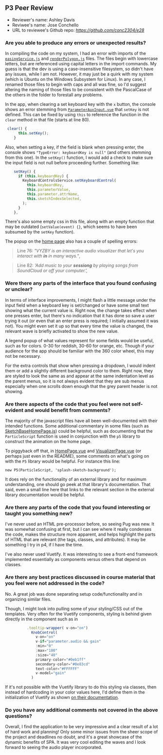 ## P3 Peer Review

- Reviewer's name: Ashley Davis
- Reviwee's name: Jose Conchello
- URL to reviewee's Github repo: _<https://github.com/conc2304/e28>_

### Are you able to produce any errors or unexpected results?

In compiling the code on my system, I had an error with imports of the [`easingService.js`](https://github.com/conc2304/e28/blob/master/p3/src/js/services/easingService.js) and [`renderPolygon.js`](https://github.com/conc2304/e28/blob/master/p3/src/js/services/renderPolygon.js) files. The files begin with lowercase letters, but are referenced using capital letters in the import commands. My guess is that the dev is using a case-insensitive filesystem, so didn't have any issues, while I am not. However, it may just be a quirk with my system (which is Ubuntu on the Windows Subsystem for Linux). In any case, I renamed those files to begin with caps and all was fine, so I'd suggest altering the naming of those files to be consistent with the PascalCase of the others in the folder to forestall any problems.

In the app, when clearing a set keyboard key with the `x` button, the console shows an error stemming from [`ParameterAuxInput.vue`](https://github.com/conc2304/e28/blob/master/p3/src/components/ParameterAuxInput.vue) that `setKey` is not defined. This can be fixed by using `this` to reference the function in the `clear` method in that file (starts at line 80).

```javascript
 clear() {
      this.setKey();
    }
```

Also, when setting a key, if the field is blank when pressing enter, the console shows `"TypeError: keyboardKey is null"` (and others stemming from this one). In the `setKey()` function, I would add a check to make sure the input field is not null before proceeding further. Something like:

```javascript
    setKey() {
      if (this.keyboardKey) {
        KeyboardControlsService.setKeyboardControl(
          this.keyboardKey,
          this.parameterValue,
          this.parameter.attrName,
          this.sketchIndexSelected,
        );
      }
    },
```

There's also some empty css in this file, along with an empty function that may be outdated (`setValue(event) {}`, which seems to have been subsumed by the `setKey` function).

The popup on the [home page](https://github.com/conc2304/e28/blob/master/p3/src/views/HomePage.vue) also has a couple of spelling errors:

> Line 76: _"VYZBY is an interactive audio visualizer that let's you interact with **in** in many ways."_,

> Line 82: _'Add music to your **sessiong** by playing songs from SoundCloud or off your computer.',_

### Were there any parts of the interface that you found confusing or unclear?

In terms of interface improvements, I might flash a little message under the input field when a keyboard key is set/changed or have some small text showing what the current value is. Right now, the change takes effect when one presses enter, but there's no indication that it has done so save a user trying it out (or even that an enter press is required; I initially assumed it was not). You might even set it up so that every time the value is changed, the relevant wave is briefly activated to show the new value.

A legend popup of what values represent for some fields would be useful, such as for colors. 0-30 for reddish, 30-60 for orange, etc. Though if your audience for the app should be familiar with the 360 color wheel, this may not be necessary.

For the extra controls that show when pressing a dropdown, I would indent them or add a slightly different background color to them. Right now, they are styled to look the same as and appear at the same indentation level as the parent menus, so it is not always evident that they are sub menus especially when one scrolls down enough that the grey parent header is not showing.

### Are there aspects of the code that you feel were not self-evident and would benefit from comments?

The majority of the javascript files have all been well-documented with their intended functions. Some additional commentary in some files (such as [SketchBaseHomePage.js](https://github.com/conc2304/e28/blob/master/p3/src/js/sketches/SketchBaseHomePage.js)) could be helpful, such as documenting that the `ParticleScript` function is used in conjunction with the `p5` library to construct the animation on the home page.

To piggyback off that, in [HomePage.vue](https://github.com/conc2304/e28/blob/master/p3/src/views/HomePage.vue) and [VisualizerPage.vue](https://github.com/conc2304/e28/blob/master/p3/src/views/VisualizerPage.vue) (or perhaps just even in the README), some comments on what's going on with the `P5` library would be helpful. For instance this line:

`new P5(ParticleScript, 'splash-sketch-background');`

It does rely on the functionality of an external library and for maximum understanding, one should go peek at that library's documentation. That said, even a small line here that links to the relevant section in the external library documentation would be helpful.

### Are there any parts of the code that you found interesting or taught you something new?

I've never used an HTML pre-processor before, so seeing Pug was new. It was somewhat confusing at first, but I can see where it really condenses the code, makes the structure more apparent, and helps highlight the parts of HTML that are relevant (the tags, classes, and attributes). It may be something I try in p4, if I have the time.

I've also never used Vuetify. It was interesting to see a front-end framework implemented essentially as components versus others that depend on classes.

### Are there any best practices discussed in course material that you feel were not addressed in the code?

No. A great job was done separating setup code/functionality and in organizing similar files.

Though, I might look into pulling some of your styling/CSS out of the templates. Very often for the Vuetify components, styling is behind given directly in the component such as in

```javascript
          .tooltip-wrapper( v-on="on")
            KnobControl(
              v-on="on"
              v-if="parameter.audio && gain"
              :min="0"
              :max="100"
              :size="40"
              primary-color="#0eb1ff"
              secondary-color="#0e83cd"
              text-color="#FFFFFF"
              v-model="gain"
            )
```

If it's not possible with the Vuetify library to do this styling via classes, then instead of hardcoding in your color values here, I'd define them in the initialization of Vuetify as shown [on their documentation](https://vuetifyjs.com/en/customization/theme).

### Do you have any additional comments not covered in the above questions?

Overall, I find the application to be very impressive and a clear result of a lot of hard work and planning! Only some minor issues from the sheer scope of the project and deadlines no doubt, and it's a great showcase of the dynamic benefits of SPA. It was very cool editing the waves and I look forward to seeing the audio player incorporated.

